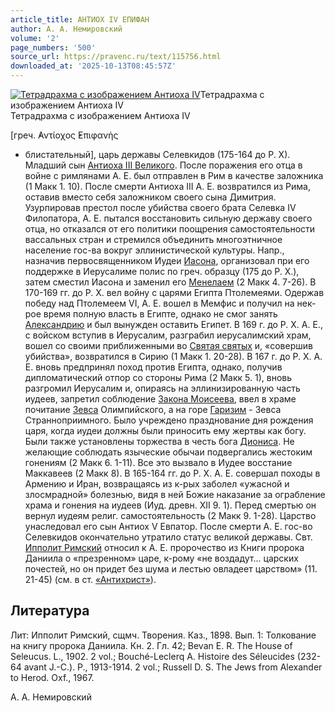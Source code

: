```yaml
---
article_title: АНТИОХ IV ЕПИФАН
author: А. А. Немировский
volume: '2'
page_numbers: '500'
source_url: https://pravenc.ru/text/115756.html
downloaded_at: '2025-10-13T08:45:57Z'
---
```


[![Тетрадрахма с изображением Антиоха IV](https://pravenc.ru/data/548/447/1234/i200.jpg "Кликните для увеличения картинки")](https://pravenc.ru/data/548/447/1234/i400.jpg)Тетрадрахма с изображением Антиоха IV  
Тетрадрахма с изображением Антиоха IV

[греч. ̓Αντίοχος ̓Επιφανὴς 
- блистательный], царь державы Селевкидов (175-164 до Р. Х). Младший сын [Антиоха III Великого](<https://pravenc.ru/text/Антиоха III Великого.html>). После поражения его отца в войне с римлянами А. Е. был отправлен в Рим в качестве заложника (1 Макк 1. 10). После смерти Антиоха III А. Е. возвратился из Рима, оставив вместо себя заложником своего сына Димитрия. Узурпировав престол после убийства своего брата Селевка IV Филопатора, А. Е. пытался восстановить сильную державу своего отца, но отказался от его политики поощрения самостоятельности вассальных стран и стремился объединить многоэтничное население гос-ва вокруг эллинистической культуры. Напр., назначив первосвященником Иудеи [Иасона](https://pravenc.ru/text/Иасона.html), организовал при его поддержке в Иерусалиме полис по греч. образцу (175 до Р. Х.), затем сместил Иасона и заменил его [Менелаем](https://pravenc.ru/text/Менелаем.html) (2 Макк 4. 7-26). В 170-169 гг. до Р. Х. вел войну с царями Египта Птолемеями. Одержав победу над Птолемеем VI, А. Е. вошел в Мемфис и получил на нек-рое время полную власть в Египте, однако не смог занять [Александрию](https://pravenc.ru/text/Александрию.html) и был вынужден оставить Египет. В 169 г. до Р. Х. А. Е., с войском вступив в Иерусалим, разграбил иерусалимский храм, вошел со своими приближенными во [Святая святых](<https://pravenc.ru/text/Святая святых.html>) и, «совершив убийства», возвратился в Сирию (1 Макк 1. 20-28). В 167 г. до Р. Х. А. Е. вновь предпринял поход против Египта, однако, получив дипломатический отпор со стороны Рима (2 Макк 5. 1), вновь разгромил Иерусалим и, опираясь на эллинизированную часть иудеев, запретил соблюдение [Закона Моисеева](<https://pravenc.ru/text/Закон Моисеев.html>), ввел в храме почитание [Зевса](https://pravenc.ru/text/Зевса.html) Олимпийского, а на горе [Гаризим](https://pravenc.ru/text/Гаризим.html) - Зевса Странноприимного. Было учреждено празднование дня рождения царя, когда иудеи должны были приносить ему жертвы как богу. Были также установлены торжества в честь бога [Диониса](https://pravenc.ru/text/Дионис.html). Не желающие соблюдать языческие обычаи подвергались жестоким гонениям (2 Макк 6. 1-11). Все это вызвало в Иудее восстание Маккавеев (2 Макк 8). В 165-164 гг. до Р. Х. А. Е. совершал походы в Армению и Иран, возвращаясь из к-рых заболел «ужасной и злосмрадной» болезнью, видя в ней Божие наказание за ограбление храма и гонения на иудеев (Иуд. древн. XII 9. 1). Перед смертью он вернул иудеям религ. самостоятельность (2 Макк 9. 1-28). Царство унаследовал его сын Антиох V Евпатор. После смерти А. Е. гос-во Селевкидов окончательно утратило статус великой державы. Свт. [Ипполит Римский](<https://pravenc.ru/text/Ипполит Римский.html>) относил к А. Е. пророчество из Книги пророка Даниила о «презренном» царе, к-рому «не воздадут... царских почестей, но он придет без шума и лестью овладеет царством» (11. 21-45) (см. в ст. [«Антихрист»](<https://pravenc.ru/text/ Антихрист .html>)).

## Литература

Лит: 
Ипполит Римский, сщмч. Творения. Каз., 1898. Вып. 1: Толкование на книгу пророка Даниила. Кн. 2. Гл. 42; Bevan E. R. The House of Seleucus. L., 1902. 2 vol.; Bouché-Leclerq A. Histoire des Séleucides (232-64 avant J.-C.). P., 1913-1914. 2 vol.; Russell D. S. The Jews from Alexander to Herod. Oxf., 1967.

А. А. Немировский
